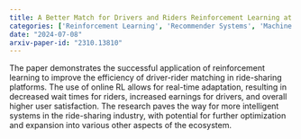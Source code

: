 ```yaml
---
title: A Better Match for Drivers and Riders Reinforcement Learning at Lyft 
categories: ['Reinforcement Learning', 'Recommender Systems', 'Machine Learning']
date: "2024-07-08"
arxiv-paper-id: "2310.13810"
---
```


The paper demonstrates the successful application of reinforcement learning to improve the efficiency of driver-rider matching in ride-sharing platforms. The use of online RL allows for real-time adaptation, resulting in decreased wait times for riders, increased earnings for drivers, and overall higher user satisfaction. The research paves the way for more intelligent systems in the ride-sharing industry, with potential for further optimization and expansion into various other aspects of the ecosystem.

